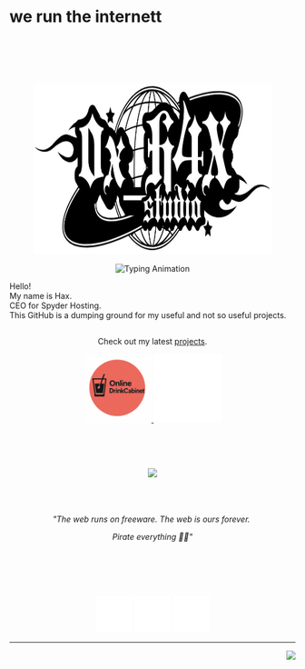 <h1 align="left">
   we run the internett   
</h1>
<br></br><br></br>

<p align="center">
  <img src="hax-studios.png" width="420" height="300" alt="HAX Studios Logo"/>
</p>

<p align="center">
  <img src="https://readme-typing-svg.herokuapp.com?font=Roboto+Code&size=16&duration=4000&pause=1000&color=FFFFFF&center=true&vCenter=true&width=600&lines=Free+the+web.+Hack+the+planet.;We+are+the+new+pirates.;Resist+censorship." alt="Typing Animation">
</p>


<p align="left">
  Hello!<br>
  My name is Hax.<br>
  CEO for Spyder Hosting.<br>
  This GitHub is a dumping ground for my useful and not so useful projects.<br>
  
</p>

##

<p align="center">
Check out my latest <a href="https://github.com/0x-h4x?tab=repositories">projects</a>.
</p>
<p align="center">
     <a href="https://github.com/0x-h4x/OnlineDrinkCabinet">
  <img src="OnlineDrinkCabinet.png" width="120" height="120" alt="Drinkme"/>  
        <a/>
    <a href="spy-dr.io">
   <img src="https://github.com/Spyder-Hosting/.github/blob/main/profile/Spyder-logo-white.png" width="120" height="120" alt="Drinkme"/>
    </a>
</p>


##



<br></br>

<p align="center">
  <a href="https://skillicons.dev">
    <img src="https://skillicons.dev/icons?i=aws,gcp,arch,kali,redhat,raspberrypi,cs,html,css,grafana,vscode,cloudflare,azure,gitlab,php,js,dotnet,docker&perline=9" />
  </a>
</p>





<br></br>

<p align="center">
  <em>"The web runs on freeware.  
  The web is ours forever. </p>
 <p align="center"> Pirate everything 🏴‍☠️"
</p>


<br></br>
<br></br>

<div align="center">
  
  [![Discord](https://raw.githubusercontent.com/CLorant/readme-social-icons/main/large/light/discord.svg)](https://discord.gg/bcs2Ce4YvX)
  [![Twitter](https://raw.githubusercontent.com/CLorant/readme-social-icons/main/large/light/twitter-x.svg)](https://x.com/xffline)
  [![YouTube](https://raw.githubusercontent.com/CLorant/readme-social-icons/main/large/light/youtube.svg)](https://www.youtube.com/@H4Xcashmoney)

</div>


---

<div align="right">
  <img src="https://visitor-badge.laobi.icu/badge?page_id=0x-h4x.0x-h4x&left_color=black&right_color=darkgrey&left_text=Visitors"  /> 
</div>
